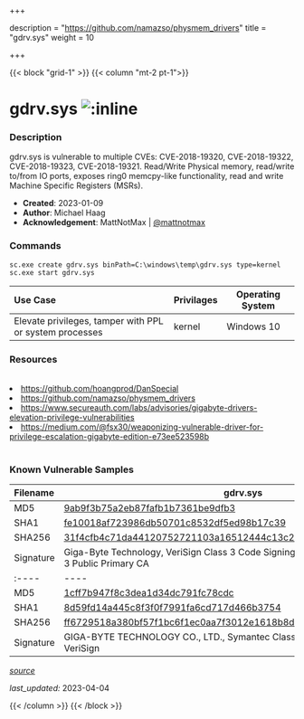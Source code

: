+++

description = "https://github.com/namazso/physmem_drivers"
title = "gdrv.sys"
weight = 10

+++


{{< block "grid-1" >}}
{{< column "mt-2 pt-1">}}


# gdrv.sys ![:inline](/images/twitter_verified.png) 


### Description

gdrv.sys is vulnerable to multiple CVEs: CVE-2018-19320, CVE-2018-19322, CVE-2018-19323, CVE-2018-19321. Read/Write Physical memory, read/write to/from IO ports, exposes ring0 memcpy-like functionality,  read and write Machine Specific Registers (MSRs).

- **Created**: 2023-01-09
- **Author**: Michael Haag
- **Acknowledgement**: MattNotMax | [@mattnotmax](https://twitter.com/@mattnotmax)

### Commands

```
sc.exe create gdrv.sys binPath=C:\windows\temp\gdrv.sys type=kernel
sc.exe start gdrv.sys
```

| Use Case | Privilages | Operating System | 
|:---- | ---- | ---- |
| Elevate privileges, tamper with PPL or system processes | kernel | Windows 10 |

### Resources
<br>
<li><a href=" https://github.com/hoangprod/DanSpecial"> https://github.com/hoangprod/DanSpecial</a></li>
<li><a href="https://github.com/namazso/physmem_drivers">https://github.com/namazso/physmem_drivers</a></li>
<li><a href="https://www.secureauth.com/labs/advisories/gigabyte-drivers-elevation-privilege-vulnerabilities">https://www.secureauth.com/labs/advisories/gigabyte-drivers-elevation-privilege-vulnerabilities</a></li>
<li><a href="https://medium.com/@fsx30/weaponizing-vulnerable-driver-for-privilege-escalation-gigabyte-edition-e73ee523598b">https://medium.com/@fsx30/weaponizing-vulnerable-driver-for-privilege-escalation-gigabyte-edition-e73ee523598b</a></li>
<br>

### Known Vulnerable Samples

| Filename | gdrv.sys |
|:---- | ---- | 
| MD5 | <a href="https://www.virustotal.com/gui/file/9ab9f3b75a2eb87fafb1b7361be9dfb3">9ab9f3b75a2eb87fafb1b7361be9dfb3</a> |
| SHA1 | <a href="https://www.virustotal.com/gui/file/fe10018af723986db50701c8532df5ed98b17c39">fe10018af723986db50701c8532df5ed98b17c39</a> |
| SHA256 | <a href="https://www.virustotal.com/gui/file/31f4cfb4c71da44120752721103a16512444c13c2ac2d857a7e6f13cb679b427">31f4cfb4c71da44120752721103a16512444c13c2ac2d857a7e6f13cb679b427</a> |
| Signature | Giga-Byte Technology, VeriSign Class 3 Code Signing 2009-2 CA, VeriSign Class 3 Public Primary CA   || Date | 2013-07-03 17:32:00 UTC, 2017-11-30 18:40:00 UTC || Description | GIGABYTE Tools, GIGA-BYTE NonPNP Driver || Product | Windows (R) Server 2003 DDK driver, gdrv64 || OriginalFilename | gdrv.sys || Filename | gdrv.sys |
|:---- | ---- | 
| MD5 | <a href="https://www.virustotal.com/gui/file/1cff7b947f8c3dea1d34dc791fc78cdc">1cff7b947f8c3dea1d34dc791fc78cdc</a> |
| SHA1 | <a href="https://www.virustotal.com/gui/file/8d59fd14a445c8f3f0f7991fa6cd717d466b3754">8d59fd14a445c8f3f0f7991fa6cd717d466b3754</a> |
| SHA256 | <a href="https://www.virustotal.com/gui/file/ff6729518a380bf57f1bc6f1ec0aa7f3012e1618b8d9b0f31a61d299ee2b4339">ff6729518a380bf57f1bc6f1ec0aa7f3012e1618b8d9b0f31a61d299ee2b4339</a> |
| Signature | GIGA-BYTE TECHNOLOGY CO., LTD., Symantec Class 3 SHA256 Code Signing CA, VeriSign   || Date | 2013-07-03 17:32:00 UTC, 2017-11-30 18:40:00 UTC || Description | GIGABYTE Tools, GIGA-BYTE NonPNP Driver || Product | Windows (R) Server 2003 DDK driver, gdrv64 || OriginalFilename | gdrv.sys |


[*source*](https://github.com/magicsword-io/LOLDrivers/tree/main/yaml/gdrv.sys.yml)

*last_updated:* 2023-04-04








{{< /column >}}
{{< /block >}}
